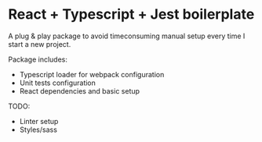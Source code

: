 # React + Typescript + Jest boilerplate

A plug & play package to avoid timeconsuming manual setup every time I start a new project.

Package includes:
- Typescript loader for webpack configuration
- Unit tests configuration
- React dependencies and basic setup

TODO:
- Linter setup
- Styles/sass